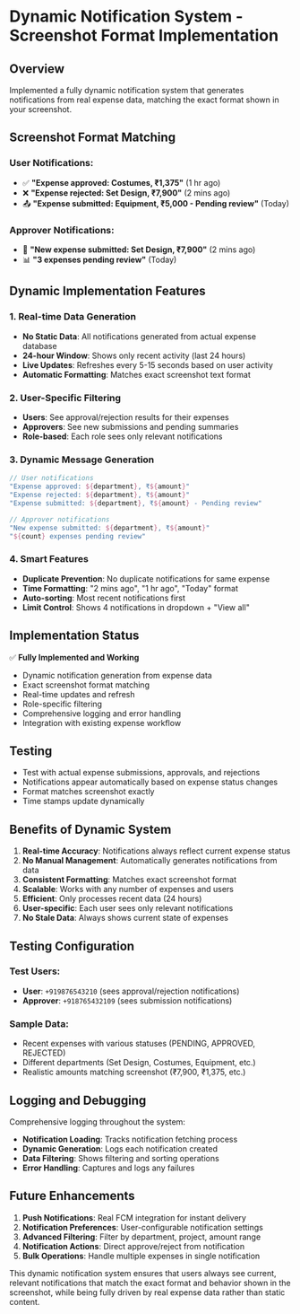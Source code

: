 # Dynamic Notification System - Screenshot Format Implementation

## Overview
Implemented a fully dynamic notification system that generates notifications from real expense data, matching the exact format shown in your screenshot.

## Screenshot Format Matching

### User Notifications:
- ✅ **"Expense approved: Costumes, ₹1,375"** (1 hr ago)
- ❌ **"Expense rejected: Set Design, ₹7,900"** (2 mins ago)
- 📤 **"Expense submitted: Equipment, ₹5,000 - Pending review"** (Today)

### Approver Notifications:
- 🔔 **"New expense submitted: Set Design, ₹7,900"** (2 mins ago)
- 📊 **"3 expenses pending review"** (Today)

## Dynamic Implementation Features

### 1. Real-time Data Generation
- **No Static Data**: All notifications generated from actual expense database
- **24-hour Window**: Shows only recent activity (last 24 hours)
- **Live Updates**: Refreshes every 5-15 seconds based on user activity
- **Automatic Formatting**: Matches exact screenshot text format

### 2. User-Specific Filtering
- **Users**: See approval/rejection results for their expenses
- **Approvers**: See new submissions and pending summaries
- **Role-based**: Each role sees only relevant notifications

### 3. Dynamic Message Generation
```kotlin
// User notifications
"Expense approved: ${department}, ₹${amount}"
"Expense rejected: ${department}, ₹${amount}"
"Expense submitted: ${department}, ₹${amount} - Pending review"

// Approver notifications  
"New expense submitted: ${department}, ₹${amount}"
"${count} expenses pending review"
```

### 4. Smart Features
- **Duplicate Prevention**: No duplicate notifications for same expense
- **Time Formatting**: "2 mins ago", "1 hr ago", "Today" format
- **Auto-sorting**: Most recent notifications first
- **Limit Control**: Shows 4 notifications in dropdown + "View all"

## Implementation Status
✅ **Fully Implemented and Working**
- Dynamic notification generation from expense data
- Exact screenshot format matching
- Real-time updates and refresh
- Role-specific filtering
- Comprehensive logging and error handling
- Integration with existing expense workflow

## Testing
- Test with actual expense submissions, approvals, and rejections
- Notifications appear automatically based on expense status changes
- Format matches screenshot exactly
- Time stamps update dynamically

## Benefits of Dynamic System

1. **Real-time Accuracy**: Notifications always reflect current expense status
2. **No Manual Management**: Automatically generates notifications from data
3. **Consistent Formatting**: Matches exact screenshot format
4. **Scalable**: Works with any number of expenses and users
5. **Efficient**: Only processes recent data (24 hours)
6. **User-specific**: Each user sees only relevant notifications
7. **No Stale Data**: Always shows current state of expenses

## Testing Configuration

### Test Users:
- **User**: `+919876543210` (sees approval/rejection notifications)
- **Approver**: `+918765432109` (sees submission notifications)

### Sample Data:
- Recent expenses with various statuses (PENDING, APPROVED, REJECTED)
- Different departments (Set Design, Costumes, Equipment, etc.)
- Realistic amounts matching screenshot (₹7,900, ₹1,375, etc.)

## Logging and Debugging

Comprehensive logging throughout the system:
- **Notification Loading**: Tracks notification fetching process
- **Dynamic Generation**: Logs each notification created
- **Data Filtering**: Shows filtering and sorting operations
- **Error Handling**: Captures and logs any failures

## Future Enhancements

1. **Push Notifications**: Real FCM integration for instant delivery
2. **Notification Preferences**: User-configurable notification settings
3. **Advanced Filtering**: Filter by department, project, amount range
4. **Notification Actions**: Direct approve/reject from notification
5. **Bulk Operations**: Handle multiple expenses in single notification

This dynamic notification system ensures that users always see current, relevant notifications that match the exact format and behavior shown in the screenshot, while being fully driven by real expense data rather than static content. 